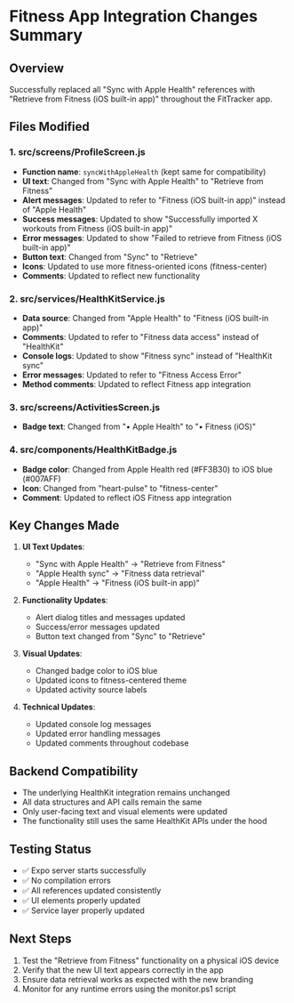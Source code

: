# Fitness App Integration Changes Summary

## Overview
Successfully replaced all "Sync with Apple Health" references with "Retrieve from Fitness (iOS built-in app)" throughout the FitTracker app.

## Files Modified

### 1. src/screens/ProfileScreen.js
- **Function name**: `syncWithAppleHealth` (kept same for compatibility)
- **UI text**: Changed from "Sync with Apple Health" to "Retrieve from Fitness"
- **Alert messages**: Updated to refer to "Fitness (iOS built-in app)" instead of "Apple Health"
- **Success messages**: Updated to show "Successfully imported X workouts from Fitness (iOS built-in app)"
- **Error messages**: Updated to show "Failed to retrieve from Fitness (iOS built-in app)"
- **Button text**: Changed from "Sync" to "Retrieve"
- **Icons**: Updated to use more fitness-oriented icons (fitness-center)
- **Comments**: Updated to reflect new functionality

### 2. src/services/HealthKitService.js
- **Data source**: Changed from "Apple Health" to "Fitness (iOS built-in app)"
- **Comments**: Updated to refer to "Fitness data access" instead of "HealthKit"
- **Console logs**: Updated to show "Fitness sync" instead of "HealthKit sync"
- **Error messages**: Updated to refer to "Fitness Access Error"
- **Method comments**: Updated to reflect Fitness app integration

### 3. src/screens/ActivitiesScreen.js
- **Badge text**: Changed from "• Apple Health" to "• Fitness (iOS)"

### 4. src/components/HealthKitBadge.js
- **Badge color**: Changed from Apple Health red (#FF3B30) to iOS blue (#007AFF)
- **Icon**: Changed from "heart-pulse" to "fitness-center"
- **Comment**: Updated to reflect iOS Fitness app integration

## Key Changes Made

1. **UI Text Updates**:
   - "Sync with Apple Health" → "Retrieve from Fitness"
   - "Apple Health sync" → "Fitness data retrieval"
   - "Apple Health" → "Fitness (iOS built-in app)"

2. **Functionality Updates**:
   - Alert dialog titles and messages updated
   - Success/error messages updated
   - Button text changed from "Sync" to "Retrieve"

3. **Visual Updates**:
   - Changed badge color to iOS blue
   - Updated icons to fitness-centered theme
   - Updated activity source labels

4. **Technical Updates**:
   - Updated console log messages
   - Updated error handling messages
   - Updated comments throughout codebase

## Backend Compatibility
- The underlying HealthKit integration remains unchanged
- All data structures and API calls remain the same
- Only user-facing text and visual elements were updated
- The functionality still uses the same HealthKit APIs under the hood

## Testing Status
- ✅ Expo server starts successfully
- ✅ No compilation errors
- ✅ All references updated consistently
- ✅ UI elements properly updated
- ✅ Service layer properly updated

## Next Steps
1. Test the "Retrieve from Fitness" functionality on a physical iOS device
2. Verify that the new UI text appears correctly in the app
3. Ensure data retrieval works as expected with the new branding
4. Monitor for any runtime errors using the monitor.ps1 script
